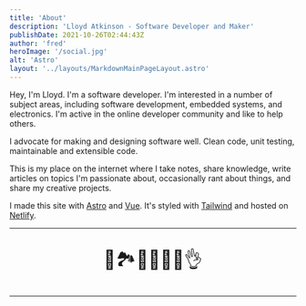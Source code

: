 ```yaml
---
title: 'About'
description: 'Lloyd Atkinson - Software Developer and Maker'
publishDate: 2021-10-26T02:44:43Z
author: 'fred'
heroImage: '/social.jpg'
alt: 'Astro'
layout: '../layouts/MarkdownMainPageLayout.astro'
---
```


Hey, I'm Lloyd. I'm a software developer. I'm interested in a number of subject areas, including software development, embedded systems, and electronics. I'm active in the online developer community and like to help others.

I advocate for making and designing software well. Clean code, unit testing, maintainable and extensible code.

This is my place on the internet where I take notes, share knowledge, write articles on topics I'm passionate about, occasionally rant about things, and share my creative projects. 

I made this site with [Astro](https://astro.build/) and [Vue](https://vuejs.org/). It's styled with [Tailwind](https://tailwindcss.com/) and hosted on [Netlify](https://www.netlify.com/).

---

<p style="font-size: 2rem; text-align: center">
    🌲🏞️🌃🌳🌻🌊👌
</p>

---